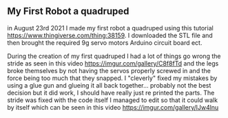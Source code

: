 ## My First Robot a quadruped 

in August 23rd 2021 I made my first robot a quadruped using this tutorial https://www.thingiverse.com/thing:38159. I downloaded the STL file and then brought the required 9g servo motors Arduino circuit board ect.

During the creation of my first quadruped I had a lot of things go wrong the stride as seen in this video https://imgur.com/gallery/C8f8fTd and the legs broke themselves by not having the servos properly screwed in and the force being too much that they snapped. I "cleverly" fixed my mistakes by using a glue gun and glueing it all back together... probably not the best decision but it did work, I should have really just re printed the parts. The stride was fixed with the code itself I managed to edit so that it could walk by itself which can be seen in this video https://imgur.com/gallery/lJw4lnu